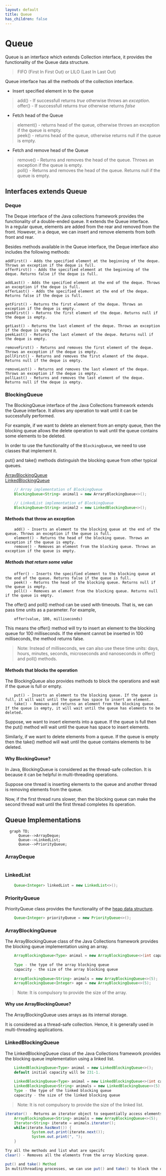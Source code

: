 ```yaml
---
layout: default
title: Queue
has_children: false
---
```


# Queue

Queue is an interface which extends Collection interface, it provides the functionality of the Queue data structure.

> FIFO (First In First Out) or LILO (Last In Last Out)

Queue interface has all the methods of the collection interface.

- Insert specified element in to the queue
> add()   -  If successfull returns _true_ otherwise throws an _exception_.<br>
> offer() -  If successfull returns _true_ otherwise returns _false_

- Fetch head of the Queue
> element()  -  returns head of the queue, otherwise throws an exception if the queue is empty.<br>
> peek()     -  returns head of the queue, otherwise returns null if the queue is empty.

- Fetch and remove head of the Queue
> remove() - Returns and removes the head of the queue. Throws an exception if the queue is empty.<br>
> poll() - Returns and removes the head of the queue. Returns null if the queue is empty.

## Interfaces extends Queue

### Deque
The Deque interface of the Java collections framework provides the functionality of a double-ended queue. It extends the Queue interface.<br>
In a regular queue, elements are added from the rear and removed from the front. However, in a deque, we can insert and remove elements from both front and rear.<br>

Besides methods available in the Queue interface, the Deque interface also includes the following methods:
```
addFirst() - Adds the specified element at the beginning of the deque. Throws an exception if the deque is full.
offerFirst() - Adds the specified element at the beginning of the deque. Returns false if the deque is full.
```

```
addLast() - Adds the specified element at the end of the deque. Throws an exception if the deque is full.
offerLast() - Adds the specified element at the end of the deque. Returns false if the deque is full.
```

```
getFirst() - Returns the first element of the deque. Throws an exception if the deque is empty.
peekFirst() - Returns the first element of the deque. Returns null if the deque is empty.
```

```
getLast() - Returns the last element of the deque. Throws an exception if the deque is empty.
peekLast() - Returns the last element of the deque. Returns null if the deque is empty.
```

```
removeFirst() - Returns and removes the first element of the deque. Throws an exception if the deque is empty.
pollFirst() - Returns and removes the first element of the deque. Returns null if the deque is empty.
```

```
removeLast() - Returns and removes the last element of the deque. Throws an exception if the deque is empty.
pollLast() - Returns and removes the last element of the deque. Returns null if the deque is empty.
```


### BlockingQueue
The BlockingQueue interface of the Java Collections framework extends the Queue interface. It allows any operation to wait until it can be successfully performed.<br>

For example, if we want to delete an element from an empty queue, then the blocking queue allows the delete operation to wait until the queue contains some elements to be deleted.

In order to use the functionality of the ```BlockingQueue```, we need to use classes that implement it.

put() and take() methods distinguish the blocking queue from other typical queues.

[ArrayBlockingQueue]() <br>
[LinkedBlockingQueue]()

```java
    // Array implementation of BlockingQueue
    BlockingQueue<String> animal1 = new ArraryBlockingQueue<>();

    // LinkedList implementation of BlockingQueue
    BlockingQueue<String> animal2 = new LinkedBlockingQueue<>();
```
#### Methods that throw an exception
```
    add() - Inserts an element to the blocking queue at the end of the queue. Throws an exception if the queue is full.
    element() - Returns the head of the blocking queue. Throws an exception if the queue is empty.
    remove() - Removes an element from the blocking queue. Throws an exception if the queue is empty.
```
##### Methods that return some value
```
    offer() - Inserts the specified element to the blocking queue at the end of the queue. Returns false if the queue is full.
    peek() - Returns the head of the blocking queue. Returns null if the queue is empty.
    poll() - Removes an element from the blocking queue. Returns null if the queue is empty.
```

The offer() and poll() method can be used with timeouts. That is, we can pass time units as a parameter. For example,
```
    offer(value, 100, milliseconds)
```
This means the offer() method will try to insert an element to the blocking queue for 100 milliseconds. If the element cannot be inserted in 100 milliseconds, the method returns false.

> Note: Instead of milliseconds, we can also use these time units: days, hours, minutes, seconds, microseconds and nanoseconds in offer() and poll() methods.

#### Methods that blocks the operation
The BlockingQueue also provides methods to block the operations and wait if the queue is full or empty.
```
    put() - Inserts an element to the blocking queue. If the queue is full, it will wait until the queue has space to insert an element.
    take() - Removes and returns an element from the blocking queue. If the queue is empty, it will wait until the queue has elements to be deleted.
```
Suppose, we want to insert elements into a queue. If the queue is full then the put() method will wait until the queue has space to insert elements.

Similarly, if we want to delete elements from a queue. If the queue is empty then the take() method will wait until the queue contains elements to be deleted.

#### Why BlockingQueue?

In Java, BlockingQueue is considered as the thread-safe collection. It is because it can be helpful in multi-threading operations.

Suppose one thread is inserting elements to the queue and another thread is removing elements from the queue.

Now, if the first thread runs slower, then the blocking queue can make the second thread wait until the first thread completes its operation.




## Queue Implementations

```mermaid
  graph TD;
      Queue-->ArrayDeque;
      Queue-->LinkedList;
      Queue-->PriorityQueue;
```

### ArrayDeque

```java

```

### LinkedList

```java
    Queue<Integer> linkedList = new LinkedList<>();
```

### PriorityQueue

PriorityQueue class provides the functionality of the [heap data structure]().

```java
    Queue<Integer> priorityQueue = new PriorityQueue<>();
```

### ArrayBlockingQueue
The ArrayBlockingQueue class of the Java Collections framework provides the blocking queue implementation using an array.
```java
    ArrayBlockingQueue<Type> animal = new ArrayBlockingQueue<>(int capacity);
    
    Type - the type of the array blocking queue
    capacity - the size of the array blocking queue
    
    ArrayBlockingQueue<String> animals = new ArrayBlockingQueue<>(5);
    ArrayBlockingQueue<Integer> age = new ArrayBlockingQueue<>(5);
```
> Note: It is compulsory to provide the size of the array.


#### Why use ArrayBlockingQueue?
The ArrayBlockingQueue uses arrays as its internal storage.

It is considered as a thread-safe collection. Hence, it is generally used in multi-threading applications.

### LinkedBlockingQueue

The LinkedBlockingQueue class of the Java Collections framework provides the blocking queue implementation using a linked list.
```java
    LinkedBlockingQueue<Type> animal = new LinkedBlockingQueue<>();
    default initial capacity will be 231-1.
    
    LinkedBlockingQueue<Type> animal = new LinkedBlockingQueue<>(int capacity);
    LinkedBlockingQueue<String> animals = new LinkedBlockingQueue<>(5);
    Type - the type of the linked blocking queue
    capacity - the size of the linked blocking queue

```
> Note: It is not compulsory to provide the size of the linked list.


```java
iterator() - Returns an iterator object to sequentially access elements from the array blocking queue. It throws an exception if the queue is empty. We must import the java.util.Iterator package to use it.
    ArrayBlockingQueue<String> animals = new ArrayBlockingQueue<>(5);
    Iterator<String> iterate = animals.iterator();
    while(iterate.hasNext()) {
            System.out.print(iterate.next());
            System.out.print(", ");
    }
    
Try all the methods and list what are specifc 
clear() - Removes all the elements from the array blocking queue.

put() and take() Method
In multithreading processes, we can use put() and take() to block the operation of one thread to synchronize it with another thread. These methods will wait until they can be successfully executed.
```
